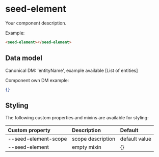 # seed-element

Your component description.

Example:
```html
<seed-element></seed-element>
```

## Data model
[comment]: <> (use either one of the data model docs examples)

Canonical DM: 'entityName', example available [List of entities]

Component own DM example:

```json
{}
```

## Styling

The following custom properties and mixins are available for styling:

| Custom property | Description     | Default        |
|:----------------|:----------------|:---------------|
| --seed-element-scope      | scope description | default value  |
| --seed-element  | empty mixin     | {}             |
